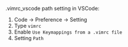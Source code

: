 .vimrc_vscode path setting in VSCode:

1. Code -> Preference -> Setting
2. Type ```vimrc```
3. Enable ```Use Keymappings from a .vimrc file```
4. Setting ```Path```
